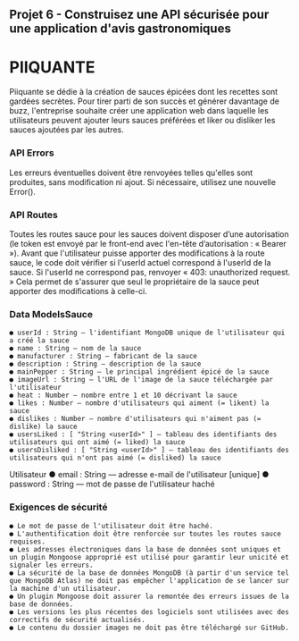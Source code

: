 ## Projet 6 - Construisez une API sécurisée pour une application d'avis gastronomiques
# PIIQUANTE #

Piiquante se dédie à la création de sauces épicées dont les recettes sont gardées secrètes. 
Pour tirer parti de son succès et générer davantage de buzz, l'entreprise souhaite créer une application web dans laquelle les utilisateurs peuvent ajouter leurs sauces préférées et liker ou disliker les sauces ajoutées par les autres.

### API Errors 
Les erreurs éventuelles doivent être renvoyées telles qu'elles sont produites, sans modification ni ajout. Si nécessaire, utilisez une nouvelle Error().

### API Routes
Toutes les routes sauce pour les sauces doivent disposer d’une autorisation (le token est envoyé par le front-end avec l'en-tête d’autorisation : « Bearer <token> »).
Avant que l'utilisateur puisse apporter des modifications à la route sauce, le code doit vérifier si l'userId actuel correspond à l'userId de la sauce. 
Si l'userId ne correspond pas, renvoyer « 403: unauthorized request. » Cela permet de s'assurer que seul le propriétaire de la sauce peut apporter des modifications à celle-ci.

### Data ModelsSauce
	● userId : String — l'identifiant MongoDB unique de l'utilisateur qui a créé la sauce
	● name : String — nom de la sauce
	● manufacturer : String — fabricant de la sauce
	● description : String — description de la sauce
	● mainPepper : String — le principal ingrédient épicé de la sauce
	● imageUrl : String — l'URL de l'image de la sauce téléchargée par l'utilisateur
	● heat : Number — nombre entre 1 et 10 décrivant la sauce
	● likes : Number — nombre d'utilisateurs qui aiment (= likent) la sauce
	● dislikes : Number — nombre d'utilisateurs qui n'aiment pas (= dislike) la sauce
	● usersLiked : [ "String <userId>" ] — tableau des identifiants des utilisateurs qui ont aimé (= liked) la sauce
	● usersDisliked : [ "String <userId>" ] — tableau des identifiants des utilisateurs qui n'ont pas aimé (= disliked) la sauce
Utilisateur
	● email : String — adresse e-mail de l'utilisateur [unique]
	● password : String — mot de passe de l'utilisateur haché
	
### Exigences de sécurité
	● Le mot de passe de l'utilisateur doit être haché.
	● L'authentification doit être renforcée sur toutes les routes sauce requises.
	● Les adresses électroniques dans la base de données sont uniques et un plugin Mongoose approprié est utilisé pour garantir leur unicité et signaler les erreurs.
	● La sécurité de la base de données MongoDB (à partir d'un service tel que MongoDB Atlas) ne doit pas empêcher l'application de se lancer sur la machine d'un utilisateur.
	● Un plugin Mongoose doit assurer la remontée des erreurs issues de la base de données.
	● Les versions les plus récentes des logiciels sont utilisées avec des correctifs de sécurité actualisés.
	● Le contenu du dossier images ne doit pas être téléchargé sur GitHub.

